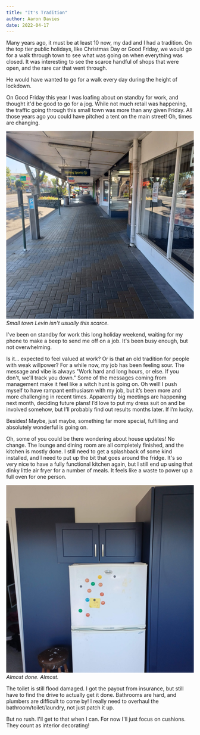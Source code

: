 ```yaml
---
title: "It's Tradition"
author: Aaron Davies
date: 2022-04-17
---
```


Many years ago, it must be at least 10 now, my dad and I had a tradition. On the top tier public holidays, like Christmas Day or Good Friday, we would go for a walk through town to see what was going on when everything was closed. It was interesting to see the scarce handful of shops that were open, and the rare car that went through.

He would have wanted to go for a walk every day during the height of lockdown.

On Good Friday this year I was loafing about on standby for work, and thought it'd be good to go for a jog. While not much retail was happening, the traffic going through this small town was more than any given Friday. All those years ago you could have pitched a tent on the main street! Oh, times are changing.

[![levin.](/media/images/blog/levin.jpg)](/media/images/blog/levin.jpg)
_Small town Levin isn't usually this scarce._

I've been on standby for work this long holiday weekend, waiting for my phone to make a beep to send me off on a job. It's been busy enough, but not overwhelming.

Is it… expected to feel valued at work? Or is that an old tradition for people with weak willpower? For a while now, my job has been feeling sour. The message and vibe is always "Work hard and long hours, or else. If you don't, we'll track you down." Some of the messages coming from management make it feel like a witch hunt is going on. Oh well! I push myself to have rampant enthusiasm with my job, but it’s been more and more challenging in recent times. Apparently big meetings are happening next month, deciding future plans!  I’d love to put my dress suit on and be involved somehow, but I’ll probably find out results months later. If I’m lucky.

Besides! Maybe, just maybe, something far more special, fulfilling and absolutely wonderful is going on.

Oh, some of you could be there wondering about house updates! No change. The lounge and dining room are all completely finished, and the kitchen is mostly done. I still need to get a splashback of some kind installed, and I need to put up the bit that goes around the fridge. It's so very nice to have a fully functional kitchen again, but I still end up using that dinky little air fryer for a number of meals. It feels like a waste to power up a full oven for one person.

[![fridge.](/media/images/blog/fridge.jpg)](/media/images/blog/fridge.jpg)
_Almost done. Almost._

The toilet is still flood damaged. I got the payout from insurance, but still have to find the drive to actually get it done.  Bathrooms are hard, and plumbers are difficult to come by! I really need to overhaul the bathroom/toilet/laundry, not just patch it up.

But no rush. I'll get to that when I can. For now I'll just focus on cushions. They count as interior decorating!
